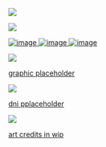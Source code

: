 ![](https://files.catbox.moe/8cm4b6.png)

![](https://komarev.com/ghpvc/?username=idiosyncraticNerd&color=aa47ff) 

<a href="https://rentry.co/theactualnerdemoji">![image](https://files.catbox.moe/9lecrx.png) ![image](https://files.catbox.moe/xpr1yj.png) 
<a href="https://tanesobs.straw.page">![image](https://files.catbox.moe/9xk5vi.png)

![](https://files.catbox.moe/4wln0d.png)

graphic placeholder

![](https://files.catbox.moe/4wln0d.png)

dni pplaceholder

![](https://files.catbox.moe/sfbfpe.png)

art credits in wip
